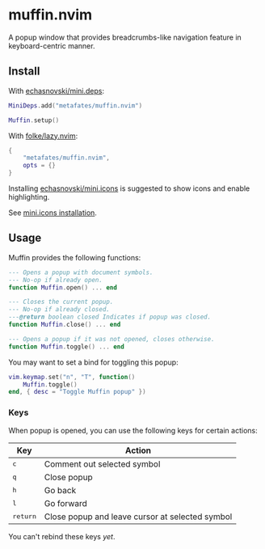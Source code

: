 # muffin.nvim

A popup window that provides breadcrumbs-like navigation feature in keyboard-centric manner.

## Install

With [echasnovski/mini.deps]:

```lua
MiniDeps.add("metafates/muffin.nvim")

Muffin.setup()
```

With [folke/lazy.nvim]:

```lua
{
    "metafates/muffin.nvim",
    opts = {}
}
```

Installing [echasnovski/mini.icons] is suggested to show icons and enable highlighting.

See [mini.icons installation](https://github.com/echasnovski/mini.icons?tab=readme-ov-file#installation).

## Usage

Muffin provides the following functions:

```lua
--- Opens a popup with document symbols.
--- No-op if already open.
function Muffin.open() ... end

--- Closes the current popup.
--- No-op if already closed.
---@return boolean closed Indicates if popup was closed.
function Muffin.close() ... end

--- Opens a popup if it was not opened, closes otherwise.
function Muffin.toggle() ... end
```

You may want to set a bind for toggling this popup:

```lua
vim.keymap.set("n", "T", function()
    Muffin.toggle()
end, { desc = "Toggle Muffin popup" })
```

### Keys

When popup is opened, you can use the following keys for certain actions:

| Key | Action |
| --- | ------ |
| <kbd>c</kbd> | Comment out selected symbol |
| <kbd>q</kbd> | Close popup |
| <kbd>h</kbd> | Go back |
| <kbd>l</kbd> | Go forward |
| <kbd>return</kbd> | Close popup and leave cursor at selected symbol |

You can't rebind these keys _yet_.

[echasnovski/mini.icons]: https://github.com/echasnovski/mini.nvim/blob/main/readmes/mini-icons.md
[folke/lazy.nvim]: https://github.com/folke/lazy.nvim
[echasnovski/mini.deps]: https://github.com/echasnovski/mini.nvim/blob/main/readmes/mini-deps.md
